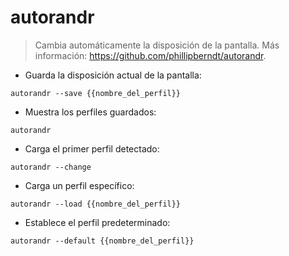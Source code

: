 # autorandr

> Cambia automáticamente la disposición de la pantalla.
> Más información: <https://github.com/phillipberndt/autorandr>.

- Guarda la disposición actual de la pantalla:

`autorandr --save {{nombre_del_perfil}}`

- Muestra los perfiles guardados:

`autorandr`

- Carga el primer perfil detectado:

`autorandr --change`

- Carga un perfil específico:

`autorandr --load {{nombre_del_perfil}}`

- Establece el perfil predeterminado:

`autorandr --default {{nombre_del_perfil}}`
